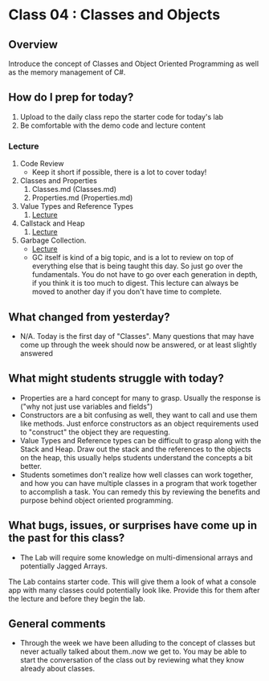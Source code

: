 # Class 04 : Classes and Objects

## Overview
Introduce the concept of Classes and Object Oriented Programming as well as the memory management of C#.

## How do I prep for today?
1. Upload to the daily class repo the starter code for today's lab
2. Be comfortable with the demo code and lecture content

### Lecture
1. Code Review
   - Keep it short if possible, there is a lot to cover today!
1. Classes and Properties
	1. Classes.md (Classes.md)
	1. Properties.md (Properties.md)
1. Value Types and Reference Types 
	1. [Lecture](./Resources/ValRefTypes.md)
1. Callstack and Heap
	1. [Lecture](./Resources/StackHeap.md)
1. Garbage Collection. 
   - [Lecture](./Resources/GarbageCollection.md)
   - GC itself is kind of a big topic, and is
a lot to review on top of everything else that is being taught this day. So just go over the fundamentals.
You do not have to go over each generation in depth, if you think it is too much to digest. This lecture can always be moved to another 
day if you don't have time to complete. 


## What changed from yesterday? 
- N/A. Today is the first day of "Classes". Many questions that may have
come up through the week should now be answered, or at least slightly answered

## What might students struggle with today? 
- Properties are a hard concept for many to grasp. Usually the response is 
("why not just use variables and fields") 
- Constructors are a bit confusing as well, they want to call and use them like methods. Just enforce constructors as an object requirements used to "construct" the 
object they are requesting. 
- Value Types and Reference types can be difficult to grasp along with the Stack and Heap. Draw out the stack and the references to the objects on the heap, this usually helps 
students understand the concepts a bit better.
- Students sometimes don't realize how well classes can work together, and how you can have multiple classes in a program that work together
to accomplish a task. You can remedy this by reviewing the benefits and purpose behind object oriented programming. 

## What bugs, issues, or surprises have come up in the past for this class?
- The Lab will require some knowledge on multi-dimensional arrays and potentially Jagged Arrays. 


The Lab contains starter code. This will give them a look of what a console app with many classes could potentially look like.
Provide this for them after the lecture and before they begin the lab.

## General comments
- Through the week we have been alluding to the concept of classes but never actually talked about them..now we get to. 
You may be able to start the conversation of the class out by reviewing what they know already about classes.
